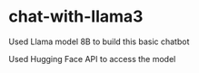 # chat-with-llama3

Used Llama model 8B to build this basic chatbot

Used Hugging Face API to access the model
